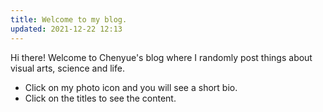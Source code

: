 ```yaml
---
title: Welcome to my blog. 
updated: 2021-12-22 12:13
---
```


Hi there! Welcome to Chenyue's blog where I randomly post things about visual arts, science and life. 
* Click on my photo icon and you will see a short bio. 
* Click on the titles to see the content.